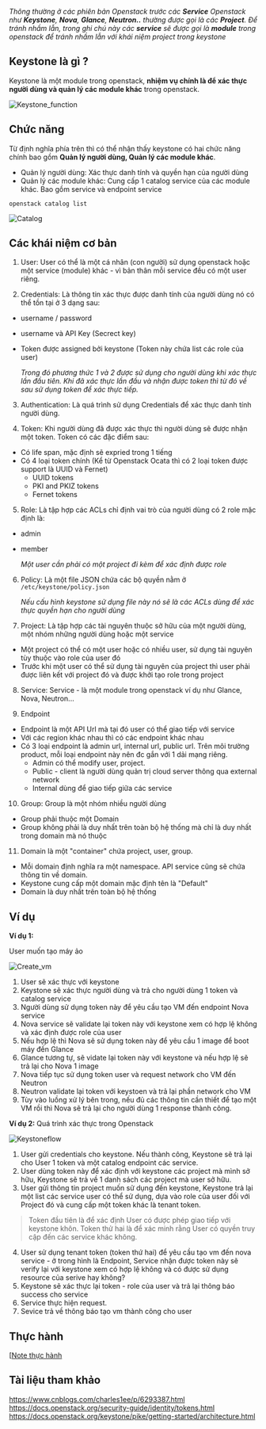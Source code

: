 _Thông thường ở các phiên bản Openstack trước các **Service** Openstack như **Keystone**, **Nova**, **Glance**, **Neutron..** thường được gọi là các **Project**. Để tránh nhầm lẫn, trong ghi chú này các **service** sẽ được gọi là **module** trong openstack để tránh nhầm lẫn với khái niệm project trong keystone_

## Keystone là gì ?
Keystone là một module trong openstack, **nhiệm vụ chính là để xác thực người dùng và quản lý các module khác** trong openstack.

![Keystone_function](https://raw.githubusercontent.com/huytm/Openstack-Queen-reseach/master/Keystone/image/keystone_f.png)

## Chức năng
Từ định nghĩa phía trên thì có thể nhận thấy keystone có hai chức năng chính bao gồm **Quản lý người dùng, Quản lý các module khác**.

- Quản lý người dùng: Xác thực danh tính và quyền hạn của người dùng
- Quản lý các module khác: Cung cấp 1 catalog service của các module khác. Bao gồm service và endpoint service
   
```shell
openstack catalog list
```
![Catalog](https://raw.githubusercontent.com/huytm/Openstack-Queen-reseach/master/Keystone/image/catalog.png)

## Các khái niệm cơ bản

1. User: User có thể là một cá nhân (con người) sử dụng openstack hoặc một service (module) khác - vì bản thân mỗi service đều có một user riêng.

2. Credentials: Là thông tin xác thực được danh tính của người dùng nó có thể tồn tại ở 3 dạng sau:

- username / password
- username và API Key (Secrect key)
- Token được assigned bởi keystone (Token này chứa list các role của user)

   _Trong đó phương thức 1 và 2 được sử dụng cho người dùng khi xác thực lần đầu tiên. Khi đã xác thực lần đầu và nhận được token thì từ đó về sau sử dụng token để xác thực tiếp._

3. Authentication: Là quá trình sử dụng Credentials để xác thực danh tính người dùng.

4. Token: Khi người dùng đã được xác thực thì người dùng sẽ được nhận một token. Token có các đặc điểm sau:

- Có life span, mặc định sẽ expried trong 1 tiếng
- Có 4 loại token chính (Kể từ Openstack Ocata thì có 2 loại token được support là UUID và Fernet)
    + UUID tokens
    + PKI and PKIZ tokens
    + Fernet tokens

5. Role: Là tập hợp các ACLs chỉ định vai trò của người dùng có 2 role mặc định là:

- admin
- member
 
   _Một user cần phải có một project đi kèm để xác định được role_

6. Policy: Là một file JSON chứa các bộ quyền nằm ở `/etc/keystone/policy.json`
 
   _Nếu cấu hình keystone sử dụng file này nó sẽ là các ACLs dùng để xác thực quyền hạn cho người dùng_

7. Project: Là tập hợp các tài nguyên thuộc sở hữu của một người dùng, một nhóm những người dùng hoặc một service

- Một project có thể có một user hoặc có nhiều user, sử dụng tài nguyên tùy thuộc vào role của user đó
- Trước khi một user có thể sử dụng tài nguyên của project thì user phải được liên kết với project đó và được khởi tạo role trong project

8. Service: Service - là một module trong openstack ví dụ như Glance, Nova, Neutron...

9. Endpoint

- Endpoint là một API Url mà tại đó user có thể giao tiếp với service
- Với các region khác nhau thì có các endpoint khác nhau
- Có 3 loại endpoint là admin url, internal url, public url. Trên môi trường product, mỗi loại endpoint này nên đc gắn với 1 dải mạng riêng.
    + Admin có thể modify user, project.
    + Public - client là người dùng quản trị cloud server thông qua external network
    + Internal dùng để giao tiếp giữa các service 

10. Group: Group là một nhóm nhiều người dùng

- Group phải thuộc một Domain
- Group không phải là duy nhất trên toàn bộ hệ thống mà chỉ là duy nhất trong domain mà nó thuộc

11. Domain là một "container" chứa project, user, group.

- Mỗi domain định nghĩa ra một namespace. API service cũng sẽ chứa thông tin về domain.
- Keystone cung cấp một domain mặc định tên là "Default"
- Domain là duy nhất trên toàn bộ hệ thống

## Ví dụ
**Ví dụ 1:**

User muốn tạo máy ảo

![Create_vm](https://raw.githubusercontent.com/huytm/Openstack-Queen-reseach/master/Keystone/image/keystone_create_vm.jpg)

1. User sẽ xác thực với keystone
2. Keystone sẽ xác thực người dùng và trả cho người dùng 1 token và catalog service
3. Người dùng sử dụng token này để yêu cầu tạo VM đến endpoint Nova service
4. Nova service sẽ validate lại token này với keystone xem có hợp lệ không và xác định được role của user
5. Nếu hợp lệ thì Nova sẽ sử dụng token này để yêu cầu 1 image để boot máy đến Glance
6. Glance tương tự, sẽ vidate lại token này với keystone và nếu hợp lệ sẽ trả lại cho Nova 1 image
7. Nova tiếp tục sử dụng token user và request network cho VM đến Neutron
8. Neutron validate lại token với keystoen và trả lại phần network cho VM
9. Tùy vào luồng xử lý bên trong, nếu đủ các thông tin cần thiết để tạo một VM rồi thì Nova sẽ trả lại cho người dùng 1 response thành công.

**Ví dụ 2:**
Quá trình xác thực trong Openstack

![Keystoneflow](https://raw.githubusercontent.com/huytm/Openstack-Queen-reseach/master/Keystone/image/keystone.png)


1. User gửi credentials cho keystone. Nếu thành công, Keystone sẽ trả lại cho User 1 token và một catalog endpoint các service.
2. User dùng token này để xác định với keystone các project mà mình sở hữu, Keystone sẽ trả về 1 danh sách các project mà user sở hữu.
3. User gửi thông tin project muốn sử dụng đến keystone, Keystone trả lại một list các service user có thể sử dụng, dựa vào role của user đối với Project đó và cung cấp một token khác là tenant token. 

>Token đầu tiên là để xác định User có được phép giao tiếp với keystone khôn.
>Token thử hai là để xác minh rằng User có quyền truy cập đến các service khác không.

4. User sử dụng tenant token (token thứ hai) để yêu cầu tạo vm đến nova service - ở trong hình là Endpoint,  Service nhận được token này sẽ verify lại với keystone xem có hợp lệ không và có được sử dụng resource của serive hay không?
5. Keystone sẽ xác thực lại token - role của user và trả lại thông báo success cho service
6. Service thực hiện request.
7. Sevice trả về thông báo tạo vm thành công cho user

## Thực hành

[[Note thực hành](../master/Keystone/Practice.md)


## Tài liệu tham khảo
https://www.cnblogs.com/charles1ee/p/6293387.html
https://docs.openstack.org/security-guide/identity/tokens.html
https://docs.openstack.org/keystone/pike/getting-started/architecture.html
